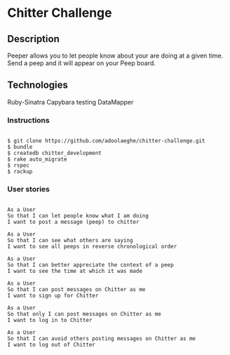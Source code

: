 Chitter Challenge
=================
## Description

Peeper allows you to let people know about your are doing at a given time. Send a peep and it will appear on your Peep board.

## Technologies

Ruby-Sinatra
Capybara testing
DataMapper

### Instructions

```

$ git clone https://github.com/adoolaeghe/chitter-challenge.git
$ bundle
$ createdb chitter_development
$ rake auto_migrate
$ rspec
$ rackup
```

### User stories

```

As a User
So that I can let people know what I am doing  
I want to post a message (peep) to chitter

As a User
So that I can see what others are saying  
I want to see all peeps in reverse chronological order

As a User
So that I can better appreciate the context of a peep
I want to see the time at which it was made

As a User
So that I can post messages on Chitter as me
I want to sign up for Chitter

As a User
So that only I can post messages on Chitter as me
I want to log in to Chitter

As a User
So that I can avoid others posting messages on Chitter as me
I want to log out of Chitter

```
